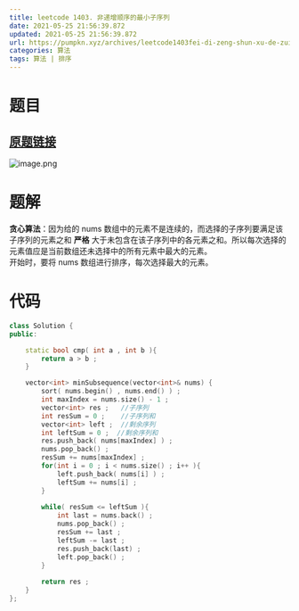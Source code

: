 ```yaml
---
title: leetcode 1403. 非递增顺序的最小子序列
date: 2021-05-25 21:56:39.872
updated: 2021-05-25 21:56:39.872
url: https://pumpkn.xyz/archives/leetcode1403fei-di-zeng-shun-xu-de-zui-xiao-zi-xu-lie
categories: 算法
tags: 算法 | 排序
---
```


# 题目
## [原题链接](https://leetcode-cn.com/problems/minimum-subsequence-in-non-increasing-order/)
![image.png](https://pumpkn.xyz/upload/2021/05/image-f0449483454147609a9bcd3360c7008b.png)

# 题解
**贪心算法**：因为给的 nums 数组中的元素不是连续的，而选择的子序列要满足该子序列的元素之和 **严格** 大于未包含在该子序列中的各元素之和。所以每次选择的元素值应是当前数组还未选择中的所有元素中最大的元素。</br>
开始时，要将 nums 数组进行排序，每次选择最大的元素。

# 代码
```c++
class Solution {
public:

    static bool cmp( int a , int b ){
        return a > b ;
    }

    vector<int> minSubsequence(vector<int>& nums) {
        sort( nums.begin() , nums.end() ) ;
        int maxIndex = nums.size() - 1 ;
        vector<int> res ;   //子序列
        int resSum = 0 ;    //子序列和
        vector<int> left ;  //剩余序列
        int leftSum = 0 ;  //剩余序列和
        res.push_back( nums[maxIndex] ) ;
        nums.pop_back() ;
        resSum += nums[maxIndex] ;
        for(int i = 0 ; i < nums.size() ; i++ ){
            left.push_back( nums[i] ) ;
            leftSum += nums[i] ;
        }
       
        while( resSum <= leftSum ){
            int last = nums.back() ;
            nums.pop_back() ;
            resSum += last ;
            leftSum -= last ;
            res.push_back(last) ;
            left.pop_back() ;
        }
        
        return res ;
    }
};
```